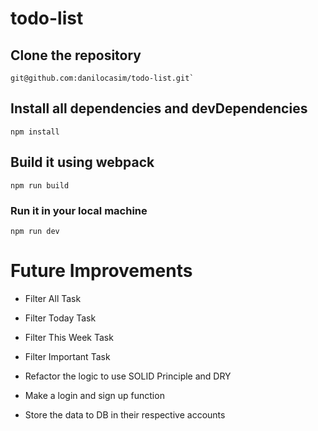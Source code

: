 # todo-list

## Clone the repository

```
git@github.com:danilocasim/todo-list.git`
```

## Install all dependencies and devDependencies

```
npm install
```

## Build it using webpack

```
npm run build
```

### Run it in your local machine

```
npm run dev
```

# Future Improvements

- Filter All Task
- Filter Today Task
- Filter This Week Task
- Filter Important Task
- Refactor the logic to use SOLID Principle and DRY

- Make a login and sign up function
- Store the data to DB in their respective accounts
